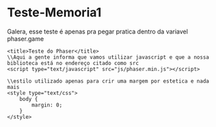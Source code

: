 # Teste-Memoria1
Galera, esse teste é apenas pra pegar pratica dentro da variavel phaser.game
<!doctype html> 
<html lang="en"> 
<head> 
	<meta charset="UTF-8" />
    
	<title>Teste do Phaser</title>
    \\Aqui a gente informa que vamos utilizar javascript e que a nossa biblioteca está no endereço citado como src
	<script type="text/javascript" src="js/phaser.min.js"></script>
    
    \\estilo utilizado apenas para crir uma margem por estetica e nada mais
    <style type="text/css">
        body {
            margin: 0;
        }
    </style>
</head>
<body>

<script type="text/javascript">

var game = new Phaser.Game(800, 600, Phaser.AUTO, '', { preload: preload, create: create, update: update });

function preload() {
    
    game.load.image('imgarrasta', 'assets/imgarrasta.png');
    game.load.image('quadro', 'assets/quadro2.png');
     game.load.image('donaanima', 'assets/donaanima.png');
    game.load.image('fundo', 'assets/fundo.png');
}

function create() {
    
    game.add.sprite(0, 0, 'fundo');
    game.add.sprite(280, 180, 'quadro');
    game.add.sprite(500, 400, 'imgarrasta');
    game.add.sprite(0, 0, 'donaanima');
    game.add.sprite(100, 400, 'imgarrasta');


}

function update() {
}

</script>

</body>
</html>
